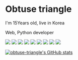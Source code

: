 # Obtuse triangle
I'm 15Years old, live in Korea

Web, Python developer

![](https://img.shields.io/badge/HTML5-black?logo=HTML5) ![](https://img.shields.io/badge/CSS3-black?logo=CSS3) ![](https://img.shields.io/badge/JAVASCRIPT-black?logo=Javascript) ![](https://img.shields.io/badge/nodeJS-black?logo=node.JS)  ![](https://img.shields.io/badge/PYTHON-black?logo=PYTHON) ![](https://img.shields.io/badge/C-black?logo=C) 
![](https://img.shields.io/badge/Ubuntu-black?logo=ubuntu) ![](https://img.shields.io/badge/Nginx-black?logo=nginx) ![](https://img.shields.io/badge/MySql-black?logo=MySql)


[![obtuse-triangle's GitHub stats](https://github-readme-stats.vercel.app/api?username=obtuse-triangle)](https://github.com/anuraghazra/github-readme-stats)
